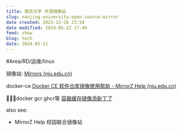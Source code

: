 ```yaml
---
title: 南京大学 开源镜像站
slug: nanjing-university-open-source-mirror
date created: 2023-12-26 23:54
date modified: 2024-05-22 17:49
feed: show
blog: tech
date: 2024-05-21
---
```

#Area/RD/运维/linux  

镜像站: [Mirrors (nju.edu.cn)](https://mirror.nju.edu.cn/)  

docker-ce [Docker CE 软件仓库镜像使用帮助 - MirrorZ Help (nju.edu.cn)](https://mirror.nju.edu.cn/mirrorz-help/docker-ce/?mirror=NJU)  

🌟🌟🌟docker gcr ghcr等 [容器缓存镜像添新丁了](https://sci.nju.edu.cn/9e/05/c30384a564741/page.htm)


also see:
- MirrorZ Help 校园联合镜像站
